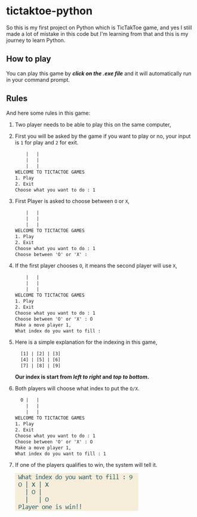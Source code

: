 # tictaktoe-python

So this is my first project on Python which is TicTakToe game, and yes I still made a lot of mistake in this code but I'm learning from that and this is my journey to learn Python.

## How to play

You can play this game by **_click on the .exe file_** and it will automatically run in your command prompt.

## Rules

And here some rules in this game:

1.  Two player needs to be able to play this on the same computer,
2.  First you will be asked by the game if you want to play or no, your input is `1` for play and `2` for exit.
    ```
        |   |
        |   |
        |   |
    WELCOME TO TICTACTOE GAMES
    1. Play
    2. Exit
    Choose what you want to do : 1
    ```
3.  First Player is asked to choose between `O` or `X`,
    ```
        |   |
        |   |
        |   |
    WELCOME TO TICTACTOE GAMES
    1. Play
    2. Exit
    Choose what you want to do : 1
    Choose between 'O' or 'X' :
    ```
4.  If the first player chooses `O`, it means the second player will use `X`,
    ```
        |   |
        |   |
        |   |
    WELCOME TO TICTACTOE GAMES
    1. Play
    2. Exit
    Choose what you want to do : 1
    Choose between 'O' or 'X' : O
    Make a move player 1,
    What index do you want to fill :
    ```
5.  Here is a simple explanation for the indexing in this game,

    ```
      [1] | [2] | [3]
      [4] | [5] | [6]
      [7] | [8] | [9]
    ```

    **Our index is start from _left to right_ and _top to bottom_.**

6.  Both players will choose what index to put the `O/X`.

    ```
      O |   |
        |   |
        |   |
    WELCOME TO TICTACTOE GAMES
    1. Play
    2. Exit
    Choose what you want to do : 1
    Choose between 'O' or 'X' : O
    Make a move player 1,
    What index do you want to fill : 1

    ```

7.  If one of the players qualifies to win, the system will tell it.

    ![win_step](win_step.jpg)
